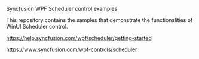 Syncfusion WPF Scheduler control examples

This repository contains the samples that demonstrate the functionalities of WinUI Scheduler control.

https://help.syncfusion.com/wpf/scheduler/getting-started

https://www.syncfusion.com/wpf-controls/scheduler
